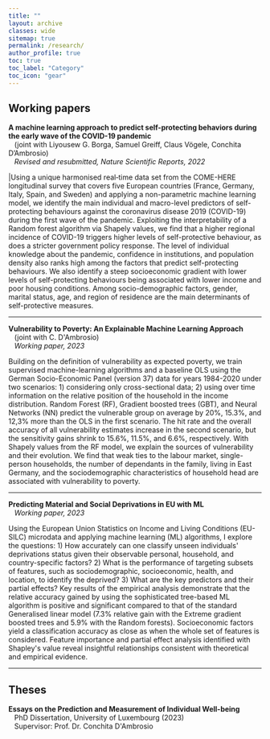 ```yaml
---
title: ""
layout: archive
classes: wide
sitemap: true
permalink: /research/
author_profile: true
toc: true
toc_label: "Category"
toc_icon: "gear"
---
```


## Working papers
<!-- 
Additional links to my preprints can be found on [arXiv](https://arxiv.org/a/fritz_m_1.html) and [ResearchGate](https://www.researchgate.net/profile/Marvin-Fritz).
My published work can also be tracked on [Google Scholar](https://scholar.google.com/citations?user=UXscgtgAAAAJ&hl=en).

## Preprints
## Peer-Reviewed Scientific Articles
-->

**A machine learning approach to predict self-protecting behaviors during the early wave of the COVID-19 pandemic**  
&nbsp; &nbsp;(joint with Liyousew G. Borga, Samuel Greiff, Claus Vögele, Conchita D’Ambrosio)<br> 
&nbsp; &nbsp;*Revised and resubmitted, Nature Scientific Reports, 2022*  

|Using a unique harmonised real‐time data set from the COME-HERE longitudinal survey that covers five European countries (France, Germany, Italy, Spain, and Sweden) and applying a non-parametric machine learning model, we identify the main individual and macro-level predictors of self-protecting behaviours against the coronavirus disease 2019 (COVID-19) during the first wave of the pandemic. Exploiting the interpretability of a Random forest algorithm via Shapely values, we find that a higher regional incidence of COVID-19 triggers higher levels of self-protective behaviour, as does a stricter government policy response. The level of individual knowledge about the pandemic, confidence in institutions, and population density also ranks high among the factors that predict self-protecting behaviours. We also identify a steep socioeconomic gradient with lower levels of self-protecting behaviours being associated with lower income and poor housing conditions. Among socio-demographic factors, gender, marital status, age, and region of residence are the main determinants of self-protective measures.
  <!--Manuscript: [RefugeesWork.pdf](/home/files/papers/RefugeesWork.pdf)  
  Supplementary appendix: [RefugeesWork_OnlineAppendix.pdf](/home/files/papers/RefugeesWork_onlineAppendix.pdf)  
  Registered pre-analysis plan: [AEA RCT Registry](https://www.socialscienceregistry.org/trials/3870) -->
***

**Vulnerability to Poverty: An Explainable Machine Learning Approach**  
&nbsp; &nbsp;(joint with C. D'Ambrosio)  
&nbsp; &nbsp;*Working paper, 2023*  

Building on the definition of vulnerability as expected poverty, we train supervised machine-learning algorithms and a baseline OLS using the German Socio-Economic Panel (version 37) data for years 1984-2020 under two scenarios: 1) considering only cross-sectional data; 2) using over time information on the relative position of the household in the income distribution. Random Forest (RF), Gradient boosted trees (GBT), and Neural Networks (NN) predict the vulnerable group on average by 20%, 15.3%, and 12,3% more than the OLS in the first scenario. The hit rate and the overall accuracy of all vulnerability estimates increase in the second scenario, but the sensitivity gains shrink to 15.6%, 11.5%, and 6.6%, respectively. With Shapely values from the RF model, we explain the sources of vulnerability and their evolution. We find that weak ties to the labour market, single-person households, the number of dependants in the family, living in East Germany, and the sociodemographic characteristics of household head are associated with vulnerability to poverty.
  <!--Manuscript: [adaptive_social_welfare.pdf](/home/files/papers/adaptive_social_welfare.pdf) -->

***
**Predicting Material and Social Deprivations in EU with ML**  
&nbsp; &nbsp;*Working paper, 2023*  
<!--Manuscript: [handbook_politicalecon_ai.pdf](/home/files/papers/handbook_politicalecon_ai.pdf)-->  

Using the European Union Statistics on Income and Living Conditions (EU-SILC) microdata and applying machine learning (ML) algorithms,  I explore the questions: 1) How accurately can one classify unseen individuals' deprivations status given their observable personal, household, and country-specific factors? 2) What is the performance of targeting subsets of features, such as sociodemographic, socioeconomic, health, and location, to identify the deprived? 3) What are the key predictors and their partial effects? Key results of the empirical analysis demonstrate that the relative accuracy gained by using the sophisticated tree-based ML algorithm is positive and significant compared to that of the standard Generalised linear model (7.3% relative gain with the Extreme gradient boosted trees and 5.9% with the Random forests). Socioeconomic factors yield a classification accuracy as close as when the whole set of features is considered. Feature importance and partial effect analysis identified with Shapley's value reveal insightful relationships consistent with theoretical and empirical evidence.

***
## Theses
**Essays on the Prediction and Measurement of Individual Well-being** <br> 
&nbsp; &nbsp;PhD Dissertation, University of Luxembourg (2023) <br> 
&nbsp; &nbsp;Supervisor: Prof. Dr. Conchita D'Ambrosio 

<!--
<br>
Links: <a href="http://mediatum.ub.tum.de/?id=1633726">MediaTUM</a> 
<br clear="left"/>
<hr />


<img src="/assets/images/navier.png" width="200" height="auto" alt="" align="left" style="padding-right: 30px;" /> 
**The recent existence proofs of the Navier-Stokes equations** <br> 
Master's Thesis, Technical University of Munich (2017)  <br>
Supervisor: Prof. Dr. Hans Wilhelm Alt <br>
<br clear="left"/>
<hr />

<img src="/assets/images/vortex.png" width="200" height="auto" alt="" align="left" style="padding-right: 30px;" /> 
**On the stability of relative equilibria in vortex dynamics** <br> 
Bachelor's Thesis, Technical University of Munich (2015)  <br>
Supervisor: Prof. Dr. Jürgen Scheurle <br>
<br clear="left"/>
-->
<!--| <img src="/assets/images/ResearchLCS.png" width="200" height="220" alt="" align="left" style="display:block;margin-bottom:10px;margin-left:auto;margin-right:auto;padding-left: 0px;padding-right: 10px;" /> **Lagrangian coherent structures in three-dimensional steady flows** <br> Bachelor's Thesis, Technical University of Munich (2014) [[link](https://escholarship.mcgill.ca/concern/theses/xk81jq05j)] |
-->
